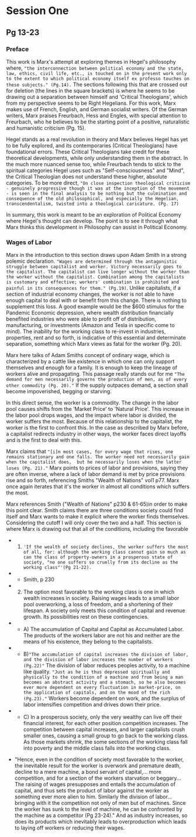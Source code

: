 # Session One
## Pg 13-23﻿


### Preface

This work is Marx's attempt at exploring themes in Hegel's philosophy where,  `"the interconnection between political economy and the state, law, ethics, civil life, etc., is touched on in the present work only to the extent to which political economy itself ex professo touches on these subjects." (Pg.14).` The sections following this that are crossed out for deletion (the lines in the square brackets) is where he seems to be drawing out a separation between himself and 'Critical Theologians', which from my perspective seems to be Right Hegelians. For this work, Marx makes use of French, English, and German socialist writers. Of the German writers, Marx praises Freurbach, Hess and Engles, with special attention to  Freurbach, who he believes to be the starting point of a positive, naturalistic and humanistic criticism (Pg. 15).

Hegel stands as a real revolution in theory and Marx believes Hegel has yet to be fully explored, and its contemporaries (Critical Theologians) have foundational errors. These Critical Theologians  take credit for these theoretical developments, while only understanding them in the abstract. In the much more nuanced sense too, while Freurbach tends to stick to the spiritual categories Hegel uses such as "Self-consciousness" and "Mind", the Critical Theologian does not understand these higher, absolute categories. To be more direct, `"On close inspection theological criticism - genuinely progressive though it was at the inception of the movement - is seen in the final analysis to be nothing but the culmination and consequence of the old philosophical, and especially the Hegelian, transcendentalism, twisted into a theological caricature. (Pg. 17)`

In summary,  this work is meant to be an exploration of Political Economy where Hegel's thought can develop. The point is to see it through what Marx thinks this development in Philosophy can assist in Political Economy.

### Wages of Labor
Marx in the introduction to this section draws upon Adam Smith in a strong polemic declaration. `"Wages are determined through the antagonistic struggle between capitalist and worker. Victory necessarily goes to the capitalist. The capitalist can live longer without the worker than the worker without the capitalist. Combination among the capitalists is customary and effective; workers' combination is prohibited and painful in its consequences for them." (Pg.19)`. Unlike capitalists, if a section of industrial economy changes, the worker is not able to have enough capital to deal with or benefit from this change. There is nothing to supplement this loss. A good example would be the $600 stimulus for the Pandemic Economic depression, where wealth distribution financially benefited industries who were able to profit off of distribution, manufacturing, or investments (Amazon and Tesla in specific come to mind). The inability for the working class to re-invest in industries, properties, rent and so forth, is indicative of this essential and determinate separation, something which Marx views as fatal for the worker (Pg. 20).

Marx here talks of Adam Smiths concept of ordinary wage, which is characterized by a cattle like existence in which one can only support themselves and enough for a family. It is enough to keep the lineage of workers alive and propagating. This passage really stands out for me `"The demand for men necessarily governs the production of men, as of every other commodity (Pg. 20)."` If the supply outpaces demand, a section shall become impoverished, begging or starving.

In this direct sense, the worker is a commodity. The change in the labor pool causes shifts from the 'Market Price' to 'Natural Price'. This increase in the labor pool drops wages, and the impact where labor is divided, the worker suffers the most. Because of this relationship to the capitalist, the worker is the first to confront this. In the case as described by Marx before, a capitalist redirects industry in other ways, the worker faces direct layoffs and is the first to deal with this.

Marx claims that `"[i]n most cases, for every wage that rises, one remains stationary and one falls. The worker need not necessarily gain when the capitalist does,  but he necessarily loses when the latter loses (Pg. 21)."` Marx points to prices of labor and provisions, saying they are often inverse, where a lack of labor demand is met by price provisions rise and so forth, referencing Smiths "Wealth of Nations" vol1 p77. Marx once again iterates that it's the worker in almost all conditions which suffers the most.

Marx references Smith ("Wealth of Nations" p230 & 61-65)in order to make this point clear. Smith claims there are three conditions society could find itself and Marx wants to make it explicit where the worker finds themselves. Considering the cutoff I will only cover the two and a half. This section is where Marx is drawing out that all of the conditions, including the favorable
 - 1) `'If the wealth of society declines, the worker suffers the most of all, for: although the working class cannot gain so much as can the class of property-owners in a prosperous state of society, "no one suffers so cruelly from its decline as the working class"'(Pg 21-22).`
 - - Smith, p 230

- 2) The option most favorable to the working class is one in which wealth increases in society. Raising wages leads to a small labor pool overworking, a loss of freedom, and a shortening of their lifespan. A society only meets this condition of capital and revenue growth. Its possibilities rest on these contingencies.
- - A) The accumulation of Capital and Capital as Accumulated Labor. The products of the workers labor are not his and neither are the means of his existence, they belong to the capitalists.
- - B)`"The accumulation of capital increases the division of labor, and the division of labor increases the number of workers (Pg.22)"` The division of labor reduces peoples activity, to a machine like quality. `"Just as he is thus depressed spiritually and physically to the condition of a machine and from being a man becomes an abstract activity and a stomach, so he also becomes ever more dependent on every fluctuation in market-price, on the application of capitals, and on the mood of the rich (Pg.23)."` Workers become dependent on work, and the surplus of labor intensifies competition and drives down their price.
- - C) In a prosperous society, only the very wealthy can live off their financial interest, for each other position competition increases. The competition between capital increases, and larger capitalists crush smaller ones, causing a small group to go back to the working class. As those markets shrink, the some sections of the working class fall into poverty and the middle class falls into the working class.
- "Hence, even in the condition of society most favorable to the worker, the inevitable result for the worker is overwork and premature death, decline to a mere machine, a bond servant of capital,... more competition, and for a section of the workers starvation or beggary... The raising of wages presupposes and entails the accumulation of capital, and thus sets the product of labor against the worker as something ever more alien to him. Similarly the division of labor... bringing with it the competition not only of men but of machines. Since the worker has sunk to the level of machine, he can be confronted by the machine as a competitor (Pg 23-24)." And as industry increases, so does its products which inevitably leads to overproduction which leads to laying off workers or reducing their wages.

